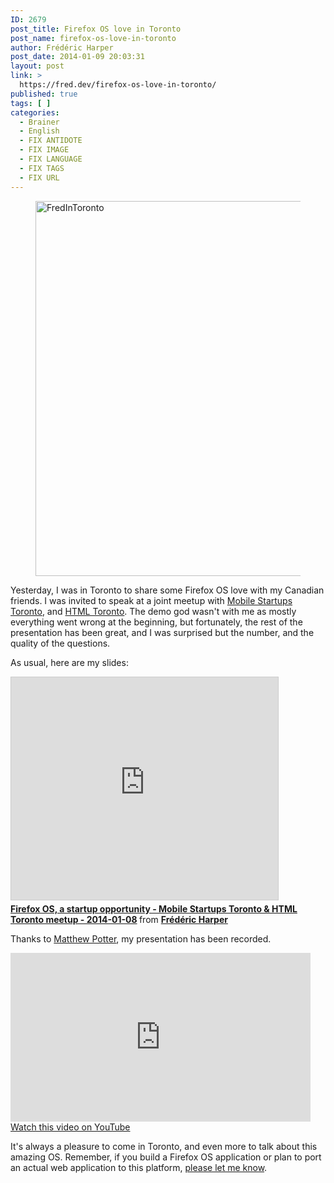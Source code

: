 ```yaml
---
ID: 2679
post_title: Firefox OS love in Toronto
post_name: firefox-os-love-in-toronto
author: Frédéric Harper
post_date: 2014-01-09 20:03:31
layout: post
link: >
  https://fred.dev/firefox-os-love-in-toronto/
published: true
tags: [ ]
categories:
  - Brainer
  - English
  - FIX ANTIDOTE
  - FIX IMAGE
  - FIX LANGUAGE
  - FIX TAGS
  - FIX URL
---
```

<figure><img alt="FredInToronto" src="http://fred.dev/wp-content/uploads/2014/01/FredInToronto.jpg" width="600" height="600"/></figure><p>Yesterday, I was in Toronto to share some Firefox OS love with my Canadian friends. I was invited to speak at a joint meetup with <a title="Mobile Startups Toronto website" href="https://www.meetup.com/Mobile-Startup-TO/">Mobile Startups Toronto</a>, and <a title="HTML5 Toronto website" href="https://www.meetup.com/HTMLToronto/">HTML Toronto</a>. The demo god wasn't with me as mostly everything went wrong at the beginning, but fortunately, the rest of the presentation has been great, and I was surprised but the number, and the quality of the questions.</p><p>As usual, here are my slides:</p><div class="embed rich SlideShare"><iframe src="https://www.slideshare.net/slideshow/embed_code/key/lf11gJTh1oF7DB" width="427" height="356" frameborder="0" marginwidth="0" marginheight="0" scrolling="no" style="border:1px solid #CCC;border-width:1px;margin-bottom:5px;max-width:100%" allowfullscreen> </iframe><div style="margin-bottom:5px"> <strong> <a href="https://www.slideshare.net/fredericharper/firefox-os-a-startup-opportunity-mobile-startups-toronto-html-toronto-meetup-20140108" title="Firefox OS, a startup opportunity - Mobile Startups Toronto &amp; HTML Toronto meetup - 2014-01-08" target="_blank" rel="noopener noreferrer">Firefox OS, a startup opportunity - Mobile Startups Toronto &amp; HTML Toronto meetup - 2014-01-08</a> </strong> from <strong><a href="https://www.slideshare.net/fredericharper" target="_blank" rel="noopener noreferrer">Frédéric Harper</a></strong></div></div><p>Thanks to <a title="Matthew Potter's Twitter account" href="https://twitter.com/askMP">Matthew Potter</a>, my presentation has been recorded.</p><div class="embed video YouTube"><iframe width="480" height="270" src="https://www.youtube.com/embed/lHWGeeIwBcY?feature=oembed" frameborder="0" allowfullscreen></iframe></div> <a title="Recording of the presentation" href="https://www.youtube.com/watch?v=lHWGeeIwBcY">Watch this video on YouTube</a><p>It's always a pleasure to come in Toronto, and even more to talk about this amazing OS. Remember, if you build a Firefox OS application or plan to port an actual web application to this platform, <a title="My Mozilla email" href="mailto:fharper@mozilla.com">please let me know</a>.</p> 